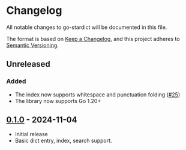 # Changelog

All notable changes to go-stardict will be documented in this file.

The format is based on [Keep a Changelog](https://keepachangelog.com/en/1.0.0/),
and this project adheres to [Semantic Versioning](https://semver.org/spec/v2.0.0.html).

## Unreleased

### Added

- The index now supports whitespace and punctuation folding ([#25](https://github.com/ianlewis/go-stardict/issues/25))
- The library now supports Go 1.20+

## [0.1.0] - 2024-11-04

- Initial release
- Basic dict entry, index, search support.

[0.1.0]: https://github.com/ianlewis/go-stardict/releases/tag/v0.1.0
